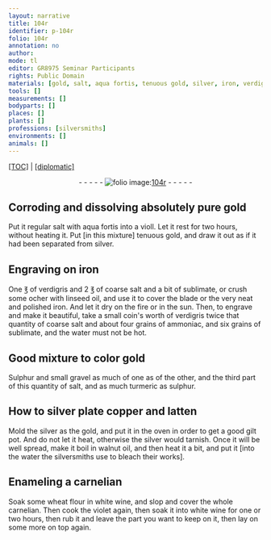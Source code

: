```yaml
---
layout: narrative
title: 104r
identifier: p-104r
folio: 104r
annotation: no
author:
mode: tl
editor: GR8975 Seminar Participants
rights: Public Domain
materials: [gold, salt, aqua fortis, tenuous gold, silver, iron, verdigris, coarse salt, sublimate, ocher, linseed oil, ammoniac, water, Sulphur, gravel, turmeric, sulphur, copper, latten, gilt, walnut oil, Enamel, carnelian, wheat flour, hite wine, violet, white wine]
tools: []
measurements: []
bodyparts: []
places: []
plants: []
professions: [silversmiths]
environments: []
animals: []
---
```


<p><a href="{{ site.baseurl }}/translation/">[TOC]</a> | <a href="{{ site.baseurl }}/_texts/p-104r_tc.md/">[diplomatic]</a></p><div class="folio" align="center">- - - - - <a href="http://gallica.bnf.fr/ark:/12148/btv1b10500001g/f213.image" target="_blank"><img src="https://cu-mkp.github.io/2017-workshop-edition/assets/photo-icon.png" alt="folio image: " style="display:inline-block; margin-bottom:-3px;"/>104r</a> - - - - - </div>  
  

## Corroding and dissolving absolutely pure <span class="m">gold</span>

 
Put it regular <span class="m">salt</span> with <span class="m">aqua fortis</span> into a violl. Let it rest for two hours, without heating it. Put [in this mixture] <span class="m">tenuous gold</span>, and draw it out as if it had been separated from <span class="m">silver</span>.
 
 
  

## Engraving on <span class="m">iron</span>

 
One ℥ of <span class="m">verdigris</span> and 2 ℥ of <span class="m">coarse salt</span> and a bit of <span class="m">sublimate</span>, or crush some <span class="m">ocher</span> with <span class="m">linseed oil</span>, and use it to cover the blade or the very neat and polished <span class="m">iron</span>. And let it dry on the fire or in the sun. Then, to engrave and make it beautiful, take a small coin's worth of <span class="m">verdigris</span> twice that quantity of <span class="m">coarse salt</span> and about four grains of <span class="m">ammoniac</span>, and six grains of <span class="m">sublimate</span>, and the <span class="m">water</span> must not be hot.
 
 
  

## Good mixture to color <span class="m">gold</span>

 
<span class="m">Sulphur</span> and small <span class="m">gravel</span> as much of one as of the other, and the third part of this quantity of <span class="m">salt</span>, and as much <span class="m">turmeric</span> as <span class="m">sulphur</span>.
 
 
  

## How to <span class="m">silver</span> plate <span class="m">copper</span> and <span class="m">latten</span>

 
Mold the <span class="m">silver</span> as the <span class="m">gold</span>, and put it in the oven in order to get a good <span class="m">gilt</span> pot. And do not let it heat, otherwise the <span class="m">silver</span> would tarnish. Once it will be well spread, make it boil in <span class="m">walnut oil</span>, and then heat it a bit, and put it [into the <span class="m">water</span> the <span class="pro">silversmiths</span> use to bleach their works].
 
 
  

## <span class="m">Enamel</span>ing a <span class="m">carnelian</span>

 
Soak some <span class="m">wheat flour</span> in w<span class="m">hite wine</span>, and slop and cover the whole <span class="m">carnelian</span>. Then cook the <span class="m">violet</span> again, then soak it into <span class="m">white wine</span> for one or two hours, then rub it and leave the part you want to keep on it, then lay on some more on top again.
 
